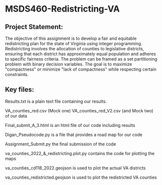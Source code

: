 # MSDS460-Redistricting-VA

 ## Project Statement:
 The objective of this assignment is to develop a fair and equitable redistricting plan for the state of Virginia using integer programming. Redistricting involves the allocation of counties to legislative districts, ensuring that each district has approximately equal population and adheres to specific fairness criteria. The problem can be framed as a set partitioning problem with binary decision variables. The goal is to maximize "compactness" or minimize "lack of compactness" while respecting certain constraints.
 
 
 ## Key files:
 
 Results.txt is a plain text file containing our results.

 VA_counties_red.csv (Mock one) VA_counties_red_V2.csv (and Mock two) of our data

 Final_submit_A_3.html is an html file of our code including results

 Digan_Pseudocode.py is a file that provides a road map for our code

 Assignment_Submit.py the final submission of the code

 va_counties_2022_&_redistricting.plot.py contains the code for plotting the maps    

 va_counties_cd118_2022.geojson is used to plot the actual VA districts    

 va_counties_redistricted.geojson is used to plot the redistricted VA counties
